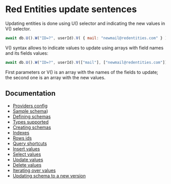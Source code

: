 # Red Entities update sentences

Updating entities is done using U() selector and indicating the new values in V() selector.

```js
await db.U().W("ID=?", userId).V( { mail: "newmail@redentities.com" } ).R();
```

V() syntax allows to indicate values to update using arrays with field names and its fields values:

```js
await db.U().W("ID=?", userId).V(["mail"], ["newmail@redentities.com"]).R();
```

First parameters or V() is an array with the names of the fields to update; the second one is an array with the new values.

## Documentation
- [Providers config](docs/providers.md)
- [Sample schema](docs/sampleschema.md))
- [Defining schemas](docs/schemas.md)
- [Types supported](docs/types.md)
- [Creating schemas](docs/schemascreation.md)
- [Indexes](docs/indexes.md)
- [Rows ids](docs/ids.md)
- [Query shortcuts](docs/queryshortcuts.md)
- [Insert values](docs/insert.md)
- [Select values](docs/select.md)
- [Update values](docs/update.md)
- [Delete values](docs/delete.md)
- [Iterating over values](docs/iterating.md)
- [Updating schema to a new version](docs/updatingschemasversion.md)